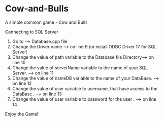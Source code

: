 # Cow-and-Bulls
A simple common game - Cow and Bulls

Connecting to SQL Server

1. Go to --> Database.cpp file
2. Change the Driver name --> on line 9 (or install ODBC Driver 17 for SQL Server)
3. Change the value of path variable  to the Database file Directory--> on line 10
4. Change the value of serverName variable to the name of your SQL Server. --> on line 11
5. Change the value of nameDB variable to the name of your DataBase. --> on line 12
6. Change the value of user variable to username, that have access to the DataBase . --> on line 13
7. Change the value of user variable to password for the user . --> on line 14

Enjoy the Game!
